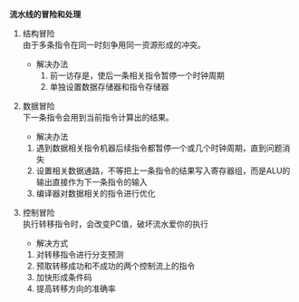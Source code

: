 **流水线的冒险和处理**  
1. 结构冒险  
由于多条指令在同一时刻争用同一资源形成的冲突。  
    - 解决办法  
        1. 前一访存是，使后一条相关指令暂停一个时钟周期
        2. 单独设置数据存储器和指令存储器
2. 数据冒险  
    下一条指令会用到当前指令计算出的结果。  
    - 解决办法  
    1. 遇到数据相关指令机器后续指令都暂停一个或几个时钟周期，直到问题消失  
    2. 设置相关数据通路，不等把上一条指令的结果写入寄存器组，而是ALU的输出直接作为下一条指令的输入  
    3. 编译器对数据相关的指令进行优化
    
3. 控制冒险  
    执行转移指令时，会改变PC值，破坏流水爱你的执行  
    - 解决方式  
    1. 对转移指令进行分支预测
    2. 预取转移成功和不成功的两个控制流上的指令
    3. 加快形成条件码
    4. 提高转移方向的准确率